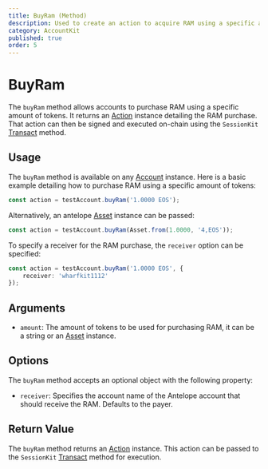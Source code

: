 ```yaml
---
title: BuyRam (Method)
description: Used to create an action to acquire RAM using a specific amount of tokens.
category: AccountKit
published: true
order: 5
---
```


# BuyRam

The `buyRam` method allows accounts to purchase RAM using a specific amount of tokens. It returns an [Action](/docs/antelope/action) instance detailing the RAM purchase. That action can then be signed and executed on-chain using the `SessionKit` [Transact](/docs/session-kit/transact) method.

## Usage

The `buyRam` method is available on any [Account](/docs/account-kit/account) instance. Here is a basic example detailing how to purchase RAM using a specific amount of tokens:

```typescript
const action = testAccount.buyRam('1.0000 EOS');
```

Alternatively, an antelope [Asset](/docs/antelope/asset) instance can be passed:

```typescript
const action = testAccount.buyRam(Asset.from(1.0000, '4,EOS'));
```

To specify a receiver for the RAM purchase, the `receiver` option can be specified:

```typescript
const action = testAccount.buyRam('1.0000 EOS', {
    receiver: 'wharfkit1112'
});
```

## Arguments

- `amount`: The amount of tokens to be used for purchasing RAM, it can be a string or an [Asset](/docs/antelope/asset) instance.

## Options

The `buyRam` method accepts an optional object with the following property:

- `receiver`: Specifies the account name of the Antelope account that should receive the RAM. Defaults to the payer.

## Return Value

The `buyRam` method returns an [Action](/docs/antelope/action) instance. This action can be passed to the `SessionKit` [Transact](/docs/session-kit/transact) method for execution.
